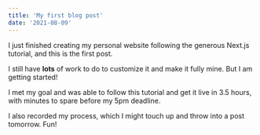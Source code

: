 ```yaml
---
title: 'My first blog post'
date: '2021-08-09'
---
```


I just finished creating my personal website following the generous Next.js tutorial, and this is the first post. 

I still have **lots** of work to do to customize it and make it fully mine. But I am getting started! 

I met my goal and was able to follow this tutorial and get it live in 3.5 hours, with minutes to spare before my 5pm deadline.

I also recorded my process, which I might touch up and throw into a post tomorrow. Fun!